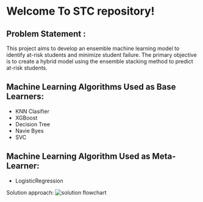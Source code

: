 # Welcome To STC repository!

## Problem Statement : 
This project aims to develop an ensemble machine learning model to identify at-risk students and minimize student failure. The primary objective is to create a hybrid model using the ensemble stacking method to predict at-risk students.

## Machine Learning Algorithms Used as Base Learners:
- KNN Clasifier
- XGBoost 
- Decision Tree
- Navie Byes
- SVC

## Machine Learning Algorithm Used as Meta-Learner:
- LogisticRegression

Solution approach:
![solution flowchart](https://res.cloudinary.com/drmf1p99g/image/upload/v1727248169/lpdcnktzr9gi3yeikhgt.png)
